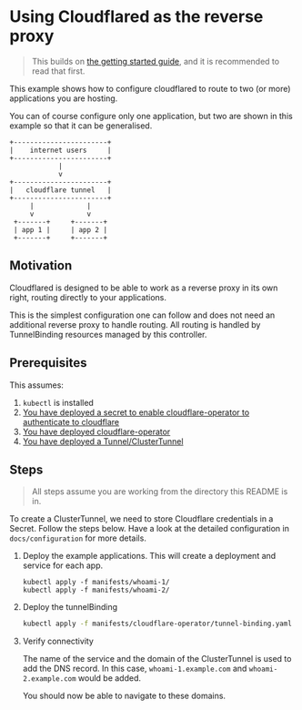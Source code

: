 # Using Cloudflared as the reverse proxy

> This builds on [the getting started guide](../../getting-started.md), and it is recommended to read that first.

This example shows how to configure cloudflared to route to two (or more) applications you are hosting.

You can of course configure only one application, but two are shown in this example so that it can be generalised.

```
+-----------------------+
|    internet users     |
+-----------------------+
            |
            v
+-----------------------+
|   cloudflare tunnel   |
+-----------------------+
     |             |
     v             v
 +-------+     +-------+ 
 | app 1 |     | app 2 | 
 +-------+     +-------+ 
```

## Motivation

Cloudflared is designed to be able to work as a reverse proxy in its own right, routing directly to your applications.

This is the simplest configuration one can follow and does not need an additional reverse proxy to handle routing.
All routing is handled by TunnelBinding resources managed by this controller.

## Prerequisites

This assumes:
1. `kubectl` is installed
1. [You have deployed a secret to enable cloudflare-operator to authenticate to cloudflare](../operator-authentication)
1. [You have deployed cloudflare-operator](../operator-install)
1. [You have deployed a Tunnel/ClusterTunnel](../tunnel-simple)

## Steps

> All steps assume you are working from the directory this README is in.

To create a ClusterTunnel, we need to store Cloudflare credentials in a Secret. Follow the steps below. Have a look at the detailed configuration in `docs/configuration` for more details.

1. Deploy the example applications. This will create a deployment and service for each app.
    ```shell
    kubectl apply -f manifests/whoami-1/
    kubectl apply -f manifests/whoami-2/
    ```

1. Deploy the tunnelBinding
    ```bash
    kubectl apply -f manifests/cloudflare-operator/tunnel-binding.yaml
    ```

1. Verify connectivity

    The name of the service and the domain of the ClusterTunnel is used to add the DNS record. 
    In this case, `whoami-1.example.com` and `whoami-2.example.com` would be added.
    
    You should now be able to navigate to these domains.
